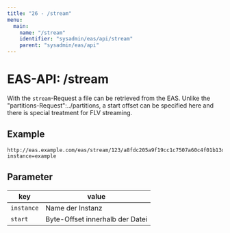 ```yaml
---
title: "26 - /stream"
menu:
  main:
    name: "/stream"
    identifier: "sysadmin/eas/api/stream"
    parent: "sysadmin/eas/api"
---
```

#  EAS-API: /stream

With the `stream`-Request a file can be retrieved from the EAS. Unlike the "partitions-Request":../partitions, a start offset can be specified here and there is special treatment for FLV streaming.

##  Example

```url
http://eas.example.com/eas/stream/123/a8fdc205a9f19cc1c7507a60c4f01b13d11d7fd0?instance=example
```


##  Parameter


|key|value|
|---|---|
|`instance`          |Name der Instanz|
|`start`             |Byte-Offset innerhalb der Datei|


 

